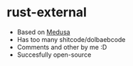 # rust-external

- Based on [Medusa](https://github.com/Skengdoo/Medusa-Rust-External-Source)
- Has too many shitcode/dolbaebcode
- Comments and other by me :D
- Succesfully open-source
